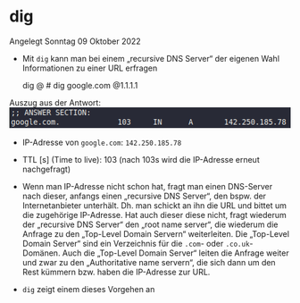 # dig
Angelegt Sonntag 09 Oktober 2022


* Mit ``dig`` kann man bei einem „recursive DNS Server“ der eigenen Wahl Informationen zu einer URL erfragen

	dig <domain> @<dns-server-ip>
		# dig google.com @1.1.1.1

Auszug aus der Antwort:
![](./dig/pasted_image.png)

* IP-Adresse von ``google.com``: ``142.250.185.78``
* TTL [s] (Time to live): 103 (nach 103s wird die IP-Adresse erneut nachgefragt)


* Wenn man IP-Adresse nicht schon hat, fragt man einen DNS-Server nach dieser, anfangs einen „recursive DNS Server“, den bspw. der Internetanbieter unterhält. Dh. man schickt an ihn die URL und bittet um die zugehörige IP-Adresse. Hat auch dieser diese nicht, fragt wiederum der „recursive DNS Server“ den „root name server“, die wiederum die Anfrage zu den „Top-Level Domain Servern“ weiterleiten. Die „Top-Level Domain Server“ sind ein Verzeichnis für die ``.com``- oder ``.co.uk``-Domänen. Auch die „Top-Level Domain Server“ leiten die Anfrage weiter und zwar zu den „Authoritative name servern“, die sich dann um den Rest kümmern bzw. haben die IP-Adresse zur URL.
* ``dig`` zeigt einem dieses Vorgehen an


